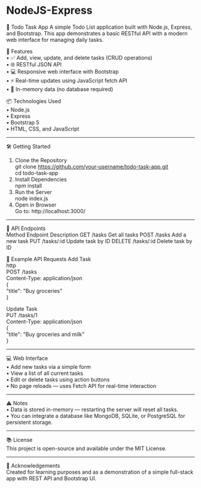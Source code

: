 # NodeJS-Express


📝 Todo Task App
A simple Todo List application built with Node.js, Express, and Bootstrap. This app demonstrates a basic RESTful API with a modern web interface for managing daily tasks.
  
🚀 Features  
•	✅ Add, view, update, and delete tasks (CRUD operations)  
•	🌐 RESTful JSON API  
•	💻 Responsive web interface with Bootstrap  
•	⚡ Real-time updates using JavaScript fetch API  
•	💾 In-memory data (no database required)    
  
📦 Technologies Used  
•	Node.js  
•	Express  
•	Bootstrap 5  
•	HTML, CSS, and JavaScript    
________________________________________
  🛠️ Getting Started
1. Clone the Repository  
git clone https://github.com/your-username/todo-task-app.git  
cd todo-task-app  
  2. Install Dependencies  
  npm install  
  3. Run the Server  
  node index.js  
  4. Open in Browser  
Go to: http://localhost:3000/  
  ________________________________________  
📡 API Endpoints  
Method	Endpoint	Description
GET	/tasks	Get all tasks
POST	/tasks	Add a new task
PUT	/tasks/:id	Update task by ID
DELETE	/tasks/:id	Delete task by ID  
  
🧪 Example API Requests
Add Task  
http    
POST /tasks  
Content-Type: application/json  
{  
  "title": "Buy groceries"  
}  
  
Update Task    
PUT /tasks/1  
Content-Type: application/json  
{  
  "title": "Buy groceries and milk"   
}  
________________________________________    
💻 Web Interface  
•	Add new tasks via a simple form  
•	View a list of all current tasks  
•	Edit or delete tasks using action buttons  
•	No page reloads — uses Fetch API for real-time interaction  
________________________________________  
⚠️ Notes  
•	Data is stored in-memory — restarting the server will reset all tasks.  
•	You can integrate a database like MongoDB, SQLite, or PostgreSQL for persistent storage.  
________________________________________  
📚 License  
This project is open-source and available under the MIT License.  
________________________________________  
🙌 Acknowledgements  
Created for learning purposes and as a demonstration of a simple full-stack app with REST API and Bootstrap UI.  


